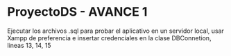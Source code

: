 # ProyectoDS - AVANCE 1
Ejecutar los archivos .sql para probar  el aplicativo en un servidor local, usar Xampp de preferencia e insertar credenciales en la clase DBConnetion, lineas  13, 14, 15
